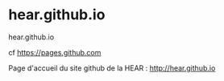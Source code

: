 hear.github.io
==============

hear.github.io


cf https://pages.github.com


Page d'accueil du site github de la HEAR : http://hear.github.io
